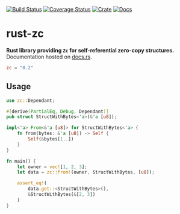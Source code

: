 [![Build Status](https://github.com/avitex/rust-zc/workflows/build/badge.svg)](https://github.com/avitex/rust-zc/actions?query=workflow:build)
[![Coverage Status](https://codecov.io/gh/avitex/rust-zc/branch/master/graph/badge.svg?token=X2LXHI8VYL)](https://codecov.io/gh/avitex/rust-zc)
[![Crate](https://img.shields.io/crates/v/zc.svg)](https://crates.io/crates/zc)
[![Docs](https://docs.rs/zc/badge.svg)](https://docs.rs/zc)

# rust-zc

**Rust library providing `Zc` for self-referential zero-copy structures.**  
Documentation hosted on [docs.rs](https://docs.rs/zc).

```toml
zc = "0.2"
```

## Usage

```rust
use zc::Dependant;

#[derive(PartialEq, Debug, Dependant)]
pub struct StructWithBytes<'a>(&'a [u8]);

impl<'a> From<&'a [u8]> for StructWithBytes<'a> {
    fn from(bytes: &'a [u8]) -> Self {
        Self(&bytes[1..])
    }
}

fn main() {
    let owner = vec![1, 2, 3];
    let data = zc::from!(owner, StructWithBytes, [u8]);

    assert_eq!(
        data.get::<StructWithBytes>(),
        &StructWithBytes(&[2, 3])
    )
}
```
